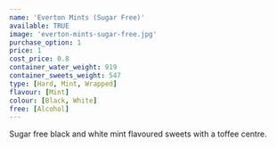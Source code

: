 ```yaml
---
name: 'Everton Mints (Sugar Free)'
available: TRUE
image: 'everton-mints-sugar-free.jpg'
purchase_option: 1
price: 1
cost_price: 0.8
container_water_weight: 919
container_sweets_weight: 547
type: [Hard, Mint, Wrapped]
flavour: [Mint]
colour: [Black, White]
free: [Alcohol]
---
```

Sugar free black and white mint flavoured sweets with a toffee centre.